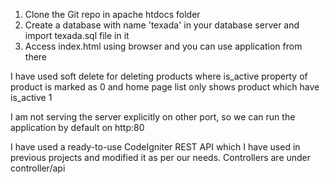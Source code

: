 1. Clone the Git repo in apache htdocs folder
2. Create a database with name 'texada' in your database server and import texada.sql file in it
3. Access index.html using browser and you can use application from there

I have used soft delete for deleting products where is_active property of product is marked as 0 and home page list only shows product which have is_active 1

I am not serving the server explicitly on other port, so we can run the application by default on http:80

I have used a ready-to-use CodeIgniter REST API which I have used in previous projects and modified it as per our needs. Controllers are under controller/api

